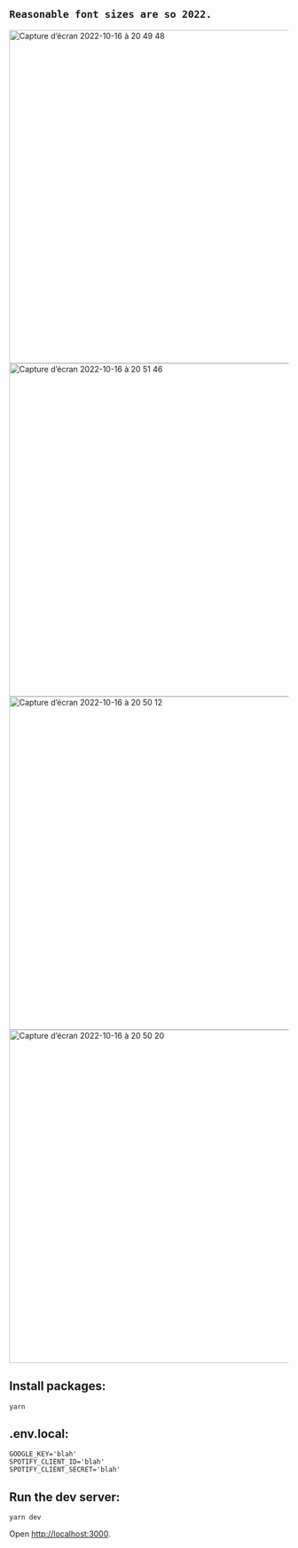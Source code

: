 ## `Reasonable font sizes are so 2022.`
<img width="600" alt="Capture d’écran 2022-10-16 à 20 49 48 " src="https://user-images.githubusercontent.com/112890821/196067861-c62c3af7-6d99-4728-b183-562cdc82b7df.png">
<img width="600" alt="Capture d’écran 2022-10-16 à 20 51 46 " src="https://user-images.githubusercontent.com/112890821/196067961-f0154cb1-f3b7-4547-8590-0083acfe7a8a.png">
<img width="600" alt="Capture d’écran 2022-10-16 à 20 50 12 " src="https://user-images.githubusercontent.com/112890821/196067866-1969b4fd-59ce-466f-adce-54e591972647.png">
<img width="600" alt="Capture d’écran 2022-10-16 à 20 50 20 " src="https://user-images.githubusercontent.com/112890821/196067867-2b55c29d-b629-475d-a1d0-6bcc471a8741.png">


## Install packages:

```
yarn
```

## .env.local:

```
GOOGLE_KEY='blah'
SPOTIFY_CLIENT_ID='blah'
SPOTIFY_CLIENT_SECRET='blah'
```

## Run the dev server:

```
yarn dev
```

Open [http://localhost:3000](http://localhost:3000).
